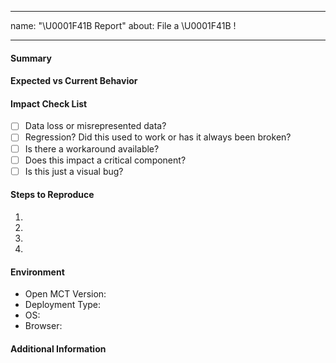 <!--- This is for filing bugs. If you have a general question, please -->
<!--- visit https://github.com/nasa/openmct/discussions -->

---
name: "\U0001F41B Report"
about: File a \U0001F41B !

---
<!--- Focus on user impact in the title. Use the Summary Field to -->
<!--- describe the problem technically. -->

#### Summary
<!--- A description of the issue encountered. When possible, a description -->
<!--- of the impact of the issue. What use case does it impede?-->

#### Expected vs Current Behavior
<!--- Tell us what should have happened -->

#### Impact Check List
<!--- Please select from the following options -->

- [ ] Data loss or misrepresented data?
- [ ] Regression? Did this used to work or has it always been broken?
- [ ] Is there a workaround available?
- [ ] Does this impact a critical component?
- [ ] Is this just a visual bug?

#### Steps to Reproduce
<!--- Provide a link to a live example, or an unambiguous set of steps to -->
<!--- reproduce this bug. Include code to reproduce, if relevant -->
1.
2.
3.
4.

#### Environment
* Open MCT Version: <!--- date of build, version, or SHA -->
* Deployment Type: <!--- npm dev? VIPER Dev? openmct-yams? -->
* OS:
* Browser:

#### Additional Information
<!--- Include any screenshots, gifs, or logs which will expedite triage -->

